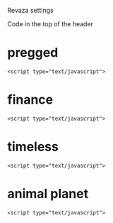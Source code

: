 Revaza settings

Code in the top of the header
<script>
 var revaza = revaza  []; var revazaConfig = window.revazaConfig  {}; revazaConfig.init = true;
</script>
<script async="" src="https://securepubads.g.doubleclick.net/tag/js/gpt.js"></script>
# pregged
<script defer src="https://track.prezna.com/prebid/c766a3fe-abed-4d49-acb9-6b9f49e34c51.js"></script>	
	<script type="text/javascript">  
# finance
  <script defer src="https://track.prezna.com/prebid/c766a3fe-abed-4d49-acb9-6b9f49e34c53.js"></script>	
	<script type="text/javascript"> 
  # timeless 
  <script defer src="https://track.prezna.com/prebid/c766a3fe-abed-4d49-acb9-6b9f49e34c54.js"></script>	
	<script type="text/javascript"> 
  # animal planet
  <script defer src="https://track.prezna.com/prebid/c766a3fe-abed-4d49-acb9-6b9f49e34c55.js"></script>	
	<script type="text/javascript"> 
